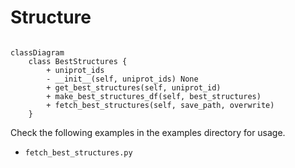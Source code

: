 # Structure
```mermaid

classDiagram
    class BestStructures {
        + uniprot_ids
        - __init__(self, uniprot_ids) None
        + get_best_structures(self, uniprot_id)
        + make_best_structures_df(self, best_structures)
        + fetch_best_structures(self, save_path, overwrite)
    }
```

Check the following examples in the examples directory for usage.

- `fetch_best_structures.py`
<!--
Script to use: `best_structures.py`

How to use:

- `python best_structures.py -i proteins_dictionary.json -o best_structures.csv`
- `proteins_dictionary.json` should contain protein names and their uniprot identifiers. (see [cardiac_desmosome_proteins.json](https://github.com/isblab/IMP_Toolbox/blob/main/pre_processing/inputs/cardiac_desmosome_proteins.json) for reference)


What to expect:

- PDB identifiers, coverage, chain_id, start and end residues, resolution (see [best_structures.csv](https://github.com/isblab/IMP_Toolbox/blob/main/pre_processing/output/best_structures.csv) for reference)

# Prepare input json files for AF server
Scripts to use: `input_for_af_predictions.py`

How to use:

- `python input_for_af_predictions.py`
- You can create input files for the prediction in the batches of 20 given an input dictionary
- Please check the script for the format of the dictionary

What to expect:

- json files each containing 20 jobs at most that can be submitted to AF server (see [af_input](https://github.com/isblab/IMP_Toolbox/tree/main/pre_processing/output/af_input) for reference)

# Analyze AF output (only binary complexes)
Scripts to use: `analysing_af_output.py`

How to use:

- `python analysing_af_output.py --af_pipeline`
- Other parameters are optional through which you can set pLDDT, PAE and distance cutoffs and specify paths for input and output (use `-h` for more details)

What to expect:

- An image with three plots. (PAE matrix, interaction region PAE matrix, interaction region confident interactions) (see [af_contact_maps](https://github.com/isblab/IMP_Toolbox/tree/main/pre_processing/output/af_contact_maps) for reference)
- An interaction region on a protein is set as the region that just about covers all the confident interactions
- Confident interactions are decided by `af_pipeline`

# get_residues_in_pdb -->
